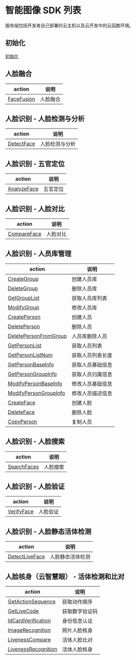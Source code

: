 # 智能图像 SDK 列表

服务端包括开发者自己部署的云主机以及云开发中的云函数环境。

## 初始化
[初始化](./初始化.md)

## 人脸融合

| action | 说明
| --- | ---
| [FaceFusion](./人脸融合.md) | 人脸融合

## 人脸识别 - 人脸检测与分析

| action | 说明
| --- | ---
| [DetectFace](./人脸检测与分析.md) | 人脸检测与分析

## 人脸识别 - 五官定位

| action | 说明
| --- | ---
| [AnalyzeFace](./五官定位.md) | 五官定位

## 人脸识别 - 人脸对比

| action | 说明
| --- | ---
| [CompareFace](./人脸对比.md) | 人脸对比

## 人脸识别 - 人员库管理

| action | 说明
| --- | ---
| [CreateGroup](./创建人员库.md) | 创建人员库
| [DeleteGroup](./删除人员库.md) | 删除人员库
| [GetGroupList](./获取人员库列表.md) | 获取人员库列表
| [ModifyGroup](./修改人员库.md) | 修改人员库
| [CreatePerson](./创建人员.md) | 创建人员
| [DeletePerson](./删除人员.md) | 删除人员
| [DeletePersonFromGroup](./人员库删除人员.md) | 人员库删除人员
| [GetPersonList](./获取人员列表.md) | 获取人员列表
| [GetPersonListNum](./获取人员列表长度.md) | 获取人员列表长度
| [GetPersonBaseInfo](./获取人员基础信息.md) | 获取人员基础信息
| [GetPersonGroupInfo](./获取人员归属信息.md) | 获取人员归属信息
| [ModifyPersonBaseInfo](./修改人员基础信息.md) | 修改人员基础信息
| [ModifyPersonGroupInfo](./修改人员描述信息.md) | 修改人员描述信息
| [CreateFace](./创建人脸.md) | 创建人脸
| [DeleteFace](./删除人脸.md) | 删除人脸
| [CopyPerson](./复制人员.md) | 复制人员

## 人脸识别 - 人脸搜索

| action | 说明
| --- | ---
| [SearchFaces](./人脸搜索.md) | 人脸搜索

## 人脸识别 - 人脸验证

| action | 说明
| --- | ---
| [VerifyFace](./人脸验证.md) | 人脸验证

## 人脸识别 - 人脸静态活体检测

| action | 说明
| --- | ---
| [DetectLiveFace](./人脸静态活体检测.md) | 人脸静态活体检测

## 人脸核身（云智慧眼） - 活体检测和比对

| action | 说明
| --- | ---
| [GetActionSequence](./获取动作顺序.md) | 获取动作顺序
| [GetLiveCode](./获取数字验证码.md) | 获取数字验证码
| [IdCardVerification](./身份信息认证.md) | 身份信息认证
| [ImageRecognition](./照片人脸核身.md) | 照片人脸核身
| [LivenessCompare](./活体人脸比对.md) | 活体人脸比对
| [LivenessRecognition](./活体人脸核身.md) | 活体人脸核身